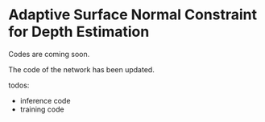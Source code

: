 # Adaptive Surface Normal Constraint for Depth Estimation
Codes are coming soon.

The code of the network has been updated.

todos:
- inference code
- training code
